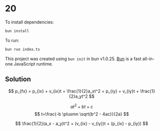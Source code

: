 # 20

To install dependencies:

```bash
bun install
```

To run:

```bash
bun run index.ts
```

This project was created using `bun init` in bun v1.0.25. [Bun](https://bun.sh) is a fast all-in-one JavaScript runtime.

## Solution

$$
p_{fx} = p_{ix} + v_{ix}t + \frac{1}{2}a_xt^2 = p_{iy} + v_{iy}t + \frac{1}{2}a_yt^2
$$

$$ at^2 + bt + c $$
$$
t=\frac{-b \plusmn \sqrt{b^2 - 4ac}}{2a}
$$

$$
\frac{1}{2}(a_x - a_y)t^2 + (v_{ix} - v_{iy})t + (p_{ix} - p_{iy})
$$
